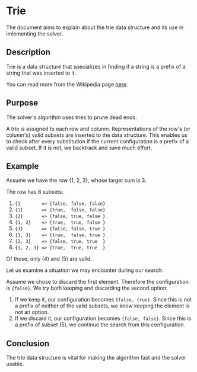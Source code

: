 # Trie
The document aims to explain about the trie data structure and its use in imlementing the solver.

## Description
Trie is a data structure that specializes in finding if a string is a prefix of a string that was
inserted to it.

You can read more from the Wikipedia page [here](https://en.wikipedia.org/wiki/Trie).

## Purpose
The solver's algorithm uses tries to prune dead ends.

A trie is assigned to each row and column. Representations of the row's (or column's) valid subsets
are inserted to the data structure. This enables us to check after every substitution if the current
configuration is a prefix of a valid subset. If it is not, we backtrack and save much effort.

## Example
Assume we have the row {1, 2, 3}, whose target sum is 3.

The row has 8 subsets:
1. `{}        => {false, false, false}`
2. `{1}       => {true,  false, false}`
3. `{2}       => {false, true, false }`
4. `{1, 2}    => {true,  true, false }`
5. `{3}       => {false, false, true }`
6. `{1, 3}    => {true,  false, true }`
7. `{2, 3}    => {false, true, true  }`
8. `{1, 2, 3} => {true,  true, true  }`

Of those, only (4) and (5) are valid.

Let us examine a situation we may encounter during our search:

Assume we chose to discard the first element. Therefore the configuration is `{false}`.
We try both keeping and discarding the second option:
1. If we keep it, our configuration becomes `{false, true}`. Since this is not a prefix of neither of the valid subsets, we know keeping the element is not an option.
2. If we discard it, our configuration becomes `{false, false}`. Since this is a prefix of subset (5), we continue the search from this configuration.

## Conclusion
The trie data structure is vital for making the algorithm fast and the solver usable.
